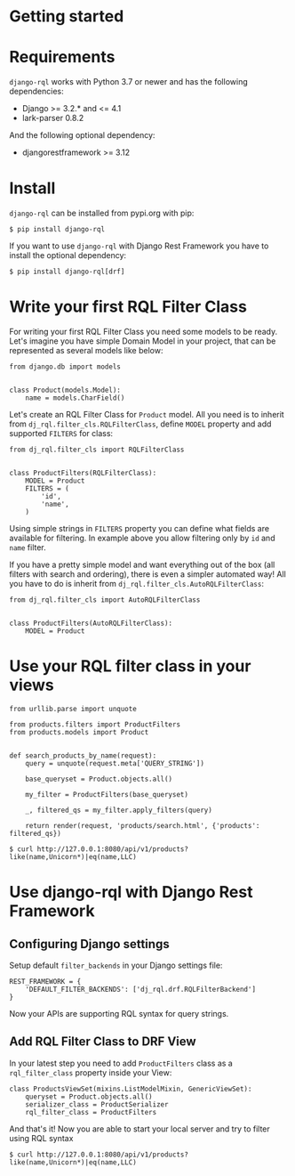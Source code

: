 Getting started
===============

# Requirements

`django-rql` works with Python 3.7 or newer and has the
following dependencies:

-   Django >= 3.2.* and <= 4.1
-   lark-parser 0.8.2

And the following optional dependency:

-   djangorestframework >= 3.12

# Install

`django-rql` can be installed from pypi.org with pip:

``` shell
$ pip install django-rql
```

If you want to use `django-rql` with Django Rest Framework
you have to install the optional dependency:

``` shell
$ pip install django-rql[drf]
```

# Write your first RQL Filter Class

For writing your first RQL Filter Class you need some models to be
ready. Let's imagine you have simple Domain Model in your project, that
can be represented as several models like below:

``` py3
from django.db import models


class Product(models.Model):
    name = models.CharField()
```

Let's create an RQL Filter Class for `Product` model. All you need is
to inherit from `dj_rql.filter_cls.RQLFilterClass`, define `MODEL`
property and add supported `FILTERS` for class:

``` py3
from dj_rql.filter_cls import RQLFilterClass


class ProductFilters(RQLFilterClass):
    MODEL = Product
    FILTERS = (
        'id',
        'name',
    )
```

Using simple strings in `FILTERS` property you can define what fields
are available for filtering. In example above you allow filtering only
by `id` and `name` filter.

If you have a pretty simple model and want everything out of the box
(all filters with search and ordering), there is even a simpler
automated way! All you have to do is inherit from
`dj_rql.filter_cls.AutoRQLFilterClass`:

``` py3
from dj_rql.filter_cls import AutoRQLFilterClass


class ProductFilters(AutoRQLFilterClass):
    MODEL = Product
```

# Use your RQL filter class in your views

``` py3
from urllib.parse import unquote

from products.filters import ProductFilters
from products.models import Product


def search_products_by_name(request):
    query = unquote(request.meta['QUERY_STRING'])

    base_queryset = Product.objects.all()

    my_filter = ProductFilters(base_queryset)

    _, filtered_qs = my_filter.apply_filters(query)

    return render(request, 'products/search.html', {'products': filtered_qs})
```

``` shell
$ curl http://127.0.0.1:8080/api/v1/products?like(name,Unicorn*)|eq(name,LLC)
```

# Use django-rql with Django Rest Framework

## Configuring Django settings

Setup default `filter_backends` in your Django settings file:

``` py3
REST_FRAMEWORK = {
    'DEFAULT_FILTER_BACKENDS': ['dj_rql.drf.RQLFilterBackend']
}
```

Now your APIs are supporting RQL syntax for query strings.

## Add RQL Filter Class to DRF View

In your latest step you need to add `ProductFilters` class as a
`rql_filter_class` property inside your View:

``` py3
class ProductsViewSet(mixins.ListModelMixin, GenericViewSet):
    queryset = Product.objects.all()
    serializer_class = ProductSerializer
    rql_filter_class = ProductFilters
```

And that's it! Now you are able to start your local server and try to
filter using RQL syntax

``` shell
$ curl http://127.0.0.1:8080/api/v1/products?like(name,Unicorn*)|eq(name,LLC)
```
